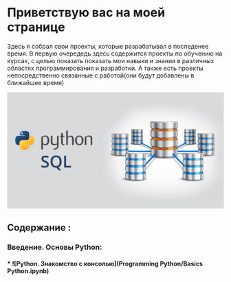 # Приветствую вac на моей странице

 Здесь я собрал свои проекты, которые разрабатывал в последенее время. В первую очередедь здесь содержится проекты по обучению на курсах, с целью показать показать мои навыки и знания в различных областях программирования и разработки. А также есть проекты непосредственно связанные с работой(они будут добавлены в ближайшее время)

![fon](img/SQL-s-Python.jpg)

## Содержание :  
###       Введение. Основы Python:
####       * ![Python. Знакомство с консолью](Programming Python/Basics Python.ipynb)